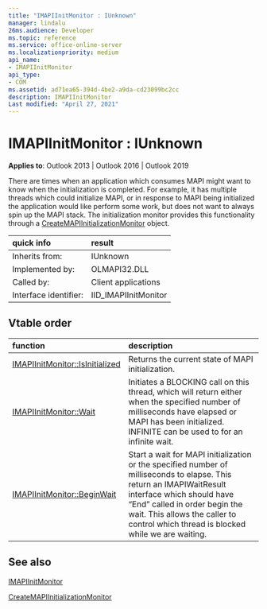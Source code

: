 ```yaml
---
title: "IMAPIInitMonitor : IUnknown"  
manager: lindalu
26ms.audience: Developer
ms.topic: reference
ms.service: office-online-server
ms.localizationpriority: medium
api_name:
- IMAPIInitMonitor
api_type:
- COM
ms.assetid: ad71ea65-394d-4be2-a9da-cd23099bc2cc
description: IMAPIInitMonitor
Last modified: "April 27, 2021"
---
```


# IMAPIInitMonitor : IUnknown

**Applies to**: Outlook 2013 | Outlook 2016 | Outlook 2019

There are times when an application which consumes MAPI might want to know when the initialization is completed. For example, it has multiple threads which could initialize MAPI, or in response to MAPI being initialized the application would like perform some work, but does not want to always spin up the MAPI stack. The initialization monitor provides this functionality through a [CreateMAPIInitializationMonitor](createmapiinitializationmonitor.md) object.

| quick info | result |
|:-----|:-----|
|Inherits from:  <br/> |IUnknown  <br/> |
|Implemented by:  <br/> | OLMAPI32.DLL <br/> |
|Called by:  <br/> |Client applications  <br/> |
|Interface identifier:  <br/> |IID_IMAPIInitMonitor  <br/> |

## Vtable order

| function | description |
|:-----|:-----|
|[IMAPIInitMonitor::IsInitialized](imapiinitmonitor-isinitialized.md) <br/> |Returns the current state of MAPI initialization. |
|[IMAPIInitMonitor::Wait](imapiinitmonitor-wait.md) <br/> |Initiates a BLOCKING call on this thread, which will return either when the specified number of milliseconds have elapsed or MAPI has been initialized.  INFINITE can be used to for an infinite wait. |
|[IMAPIInitMonitor::BeginWait](imapiinitmonitor-beginwait.md) <br/> |Start a wait for MAPI initialization or the specified number of milliseconds to elapse. This return an IMAPIWaitResult interface which should have “End” called in order begin the wait.  This allows the caller to control which thread is blocked while we are waiting. <br/> |

## See also

[IMAPIInitMonitor](imapiinitmonitoriunknown.md)

[CreateMAPIInitializationMonitor](createmapiinitializationmonitor.md)

